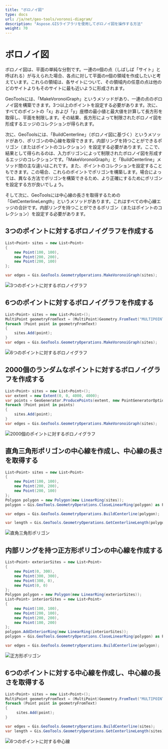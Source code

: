 ```yaml
---
title: "ボロノイ図"
type: docs
url: /ja/net/geo-tools/voronoi-diagram/
description: "Aspose.GISライブラリを使用してボロノイ図を操作する方法"
weight: 70
---
```


# ボロノイ図

ボロノイ図は、平面の単純な分割です。一連のn個の点（しばしば「サイト」と呼ばれる）が与えられた場合、各点に対して平面のn個の領域を作成したいと考えています。これらの領域は、各サイトについて、その領域内の任意の点は他のどのサイトよりもそのサイトに最も近いように形成されます。

GeoToolsには、「MakeVoronoiGraph」というメソッドがあり、一連の点のボロノイ図を構築できます。3つ以上のポイントを設定する必要があります。次に、すべてのポイントの「x」および「y」座標の最小値と最大値を計算して長方形を取得し、平面を制限します。その結果、長方形によって制限されたボロノイ図を形成するエッジのコレクションが得られます。

次に、GeoToolsには、「BuildCenterline」（ボロノイ図に基づく）というメソッドがあり、ポリゴンの中心線を取得できます。内部リングを持つことができるポリゴン（またはポイントのコレクション）を設定する必要があります。ここで、結果として得られるのは、入力ポリゴンによって制限されたボロノイ図を形成するエッジのコレクションです。「MakeVoronoiGraph」と「BuildCenterline」メソッド間の主な違いはこれです。また、ポイントのコレクションを設定することもできます。この場合、これらのポイントでポリゴンを構築します。場合によっては、異なる方法でポリゴンを構築できるため、より正確にするためにポリゴンを設定する方が良いでしょう。

そして次に、GeoToolsには中心線の長さを取得するための「GetCenterlineLength」というメソッドがあります。これはすべての中心線エッジの合計です。内部リングを持つことができるポリゴン（またはポイントのコレクション）を設定する必要があります。

## 3つのポイントに対するボロノイグラフを作成する

```csharp
List<Point> sites = new List<Point>
{
    new Point(100, 100),
    new Point(200, 200),
    new Point(200, 100)
};

var edges = Gis.GeoTools.GeometryOperations.MakeVoronoiGraph(sites);
```
![3つのポイントに対するボロノイグラフ](rightTriangle.map.png)

## 6つのポイントに対するボロノイグラフを作成する

```csharp
List<Point> sites = new List<Point>();
MultiPoint geometryFromText = (MultiPoint)Geometry.FromText("MULTIPOINT ((320 170), (366 246), (530 230), (530 300), (455 277), (490 160))");
foreach (Point point in geometryFromText)
{
    sites.Add(point);
}
var edges = Gis.GeoTools.GeometryOperations.MakeVoronoiGraph(sites);
```
![6つのポイントに対するボロノイグラフ](test3.map.png)

## 2000個のランダムなポイントに対するボロノイグラフを作成する

```csharp
List<Point> sites = new List<Point>();
var extent = new Extent(0, 0, 4000, 4000);
var points = GeoGenerator.ProducePoints(extent, new PointGeneratorOptions{ Count = 2000, Seed = 1 });
foreach (Point point in points)
{ 
    sites.Add(point);
}
var edges = Gis.GeoTools.GeometryOperations.MakeVoronoiGraph(sites);
```
![2000個のポイントに対するボロノイグラフ](test8.map.png)

## 直角三角形ポリゴンの中心線を作成し、中心線の長さを取得する

```csharp
List<Point> sites = new List<Point>
{
    new Point(100, 100),
    new Point(200, 200),
    new Point(200, 100)
};
Polygon polygon = new Polygon(new LinearRing(sites));
polygon = Gis.GeoTools.GeometryOperations.CloseLinearRing(polygon) as Polygon;

var edges = Gis.GeoTools.GeometryOperations.BuildCenterline(polygon);

var length = Gis.GeoTools.GeometryOperations.GetCenterlineLength(polygon);
```
![直角三角形ポリゴン](rightTriangle_p.map.png)

## 内部リングを持つ正方形ポリゴンの中心線を作成する

```csharp
List<Point> exteriorSites = new List<Point>
{
    new Point(0, 300),
    new Point(300, 300),
    new Point(300, 0),
    new Point(0, 0)
};
Polygon polygon = new Polygon(new LinearRing(exteriorSites));
List<Point> interiorSites = new List<Point>
{
    new Point(100, 100),
    new Point(200, 100),
    new Point(200, 200),
    new Point(100, 200)
};
polygon.AddInteriorRing(new LinearRing(interiorSites));
polygon = Gis.GeoTools.GeometryOperations.CloseLinearRing(polygon) as Polygon;

var edges = Gis.GeoTools.GeometryOperations.BuildCenterline(polygon);
```
![正方形ポリゴン](square_p_2.map.png)

## 6つのポイントに対する中心線を作成し、中心線の長さを取得する

```csharp
List<Point> sites = new List<Point>();
MultiPoint geometryFromText = (MultiPoint)Geometry.FromText("MULTIPOINT ((320 170), (366 246), (530 230), (530 300), (455 277), (490 160))");
foreach (Point point in geometryFromText)
{
     sites.Add(point);
}

var edges = Gis.GeoTools.GeometryOperations.BuildCenterline(sites);
var length = Gis.GeoTools.GeometryOperations.GetCenterlineLength(sites);
```
![6つのポイントに対する中心線](test3_c.map.png)
